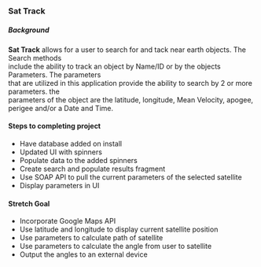 ### Sat Track
##### Background

**Sat Track**  allows for a user to search for and tack near earth objects. The Search methods  
include the ability to track an object by Name/ID or by the objects Parameters. The parameters  
that are utilized in this application provide the ability to search by 2 or more parameters. the  
parameters of the object are the latitude, longitude, Mean Velocity, apogee, perigee and/or a Date and Time.

#### Steps to completing project

*	Have database added on install
*	Updated UI with spinners
*	Populate data to the added spinners
*	Create search and populate results fragment
*	Use SOAP API to pull the current parameters of the selected satellite
*	Display parameters in UI

#### Stretch Goal

*	Incorporate Google Maps API
*	Use latitude and longitude to display current satellite position
*	Use parameters to calculate path of satellite
*	Use parameters to calculate the angle from user to satellite
*	Output the angles to an external device
